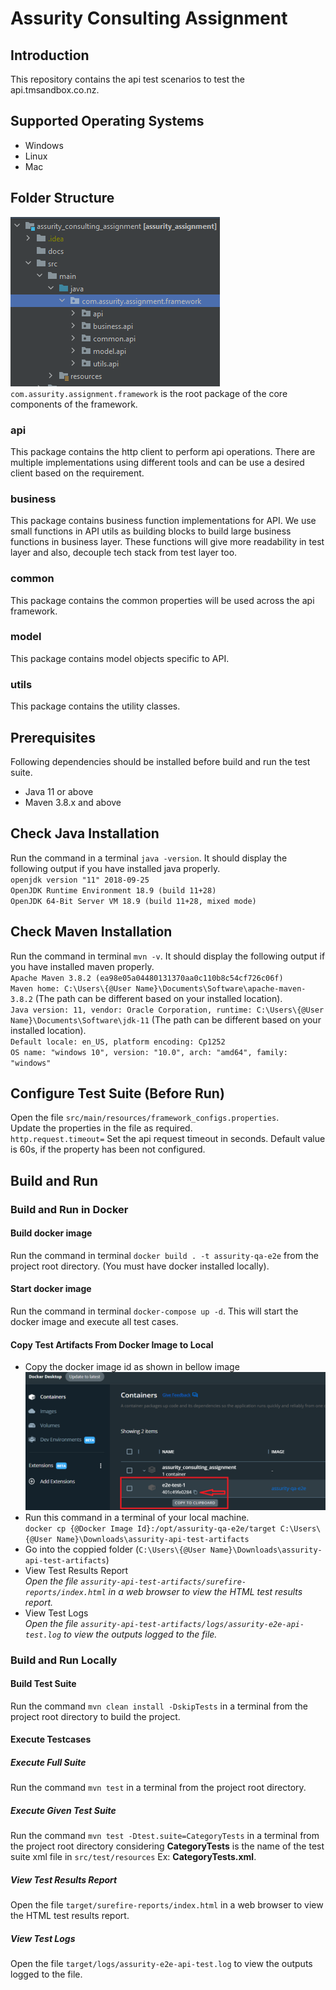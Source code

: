 # Assurity Consulting Assignment
## Introduction
This repository contains the api test scenarios to test the api.tmsandbox.co.nz.
## Supported Operating Systems
* Windows
* Linux
* Mac  
## Folder Structure  
![](docs/folder_structure.png)  
`com.assurity.assignment.framework` is the root package of the core components of the framework.
### api
This package contains the http client to perform api operations. There are multiple implementations using different tools and can be use a desired client based on the requirement.
### business
This package contains business function implementations for API. We use small functions in API utils as building blocks to build large business functions in business layer.
These functions will give more readability in test layer and also, decouple tech stack from test layer too.
### common
This package contains the common properties will be used across the api framework.
### model
This package contains model objects specific to API.
### utils
This package contains the utility classes.
## Prerequisites
Following dependencies should be installed before build and run the test suite.
* Java 11 or above
* Maven 3.8.x and above
## Check Java Installation
Run the command in a terminal
`java -version`. It should display the following output if you have installed java properly.  
`openjdk version "11" 2018-09-25`  
`OpenJDK Runtime Environment 18.9 (build 11+28)`  
`OpenJDK 64-Bit Server VM 18.9 (build 11+28, mixed mode)`
## Check Maven Installation
Run the command in terminal `mvn -v`. It should display the following output if you have installed maven properly.  
`Apache Maven 3.8.2 (ea98e05a04480131370aa0c110b8c54cf726c06f)`  
`Maven home: C:\Users\{@User Name}\Documents\Software\apache-maven-3.8.2` (The path can be different based on your installed location).  
`Java version: 11, vendor: Oracle Corporation, runtime: C:\Users\{@User Name}\Documents\Software\jdk-11` (The path can be different based on your installed location).  
`Default locale: en_US, platform encoding: Cp1252`  
`OS name: "windows 10", version: "10.0", arch: "amd64", family: "windows"`
## Configure Test Suite (Before Run)
Open the file `src/main/resources/framework_configs.properties`.  
Update the properties in the file as required.  
`http.request.timeout=` Set the api request timeout in seconds. Default value is 60s, if the property has been not configured. 
## Build and Run
### Build and Run in Docker
#### Build docker image
Run the command in terminal `docker build . -t assurity-qa-e2e` from the project root directory. (You must have docker installed locally).  
#### Start docker image
Run the command in terminal `docker-compose up -d`. This will start the docker image and execute all test cases.
#### Copy Test Artifacts From Docker Image to Local
* Copy the docker image id as shown in bellow image  
  ![Copy Docker Image Id](docs/copy_docker_image_id.png)
* Run this command in a terminal of your local machine.  
  `docker cp {@Docker Image Id}:/opt/assurity-qa-e2e/target C:\Users\{@User Name}\Downloads\assurity-api-test-artifacts`
* Go into the coppied folder (`C:\Users\{@User Name}\Downloads\assurity-api-test-artifacts`)
* View Test Results Report  
  _Open the file `assurity-api-test-artifacts/surefire-reports/index.html` in a web browser to view the HTML test results report._
* View Test Logs  
  _Open the file `assurity-api-test-artifacts/logs/assurity-e2e-api-test.log` to view the outputs logged to the file._
### Build and Run Locally

#### Build Test Suite
Run the command `mvn clean install -DskipTests` in a terminal from the project root directory to build the project.
#### Execute Testcases
##### Execute Full Suite
Run the command `mvn test` in a terminal from the project root directory.
##### Execute Given Test Suite
Run the command `mvn test -Dtest.suite=CategoryTests` in a terminal from the project root directory considering **CategoryTests** is the name of the test suite xml file in `src/test/resources` Ex: **CategoryTests.xml**.
##### View Test Results Report
Open the file `target/surefire-reports/index.html` in a web browser to view the HTML test results report.
##### View Test Logs
Open the file `target/logs/assurity-e2e-api-test.log` to view the outputs logged to the file.
